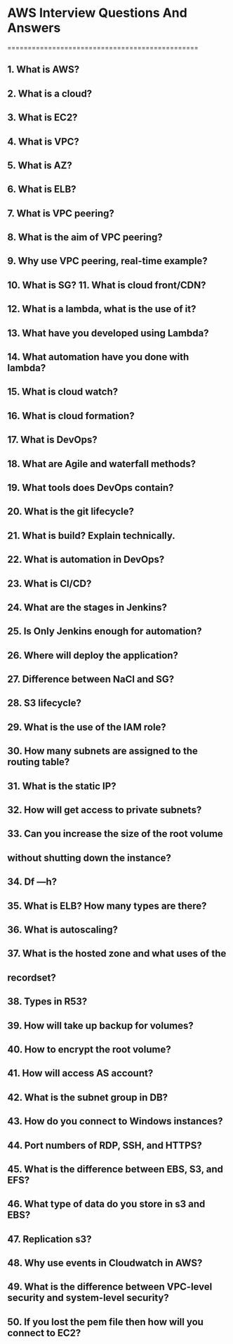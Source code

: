 # AWS Interview Questions And Answers
===============================================
## 1. What is AWS?
## 2. What is a cloud?
## 3. What is EC2?
## 4. What is VPC?
## 5. What is AZ?
## 6. What is ELB?
## 7. What is VPC peering?
## 8. What is the aim of VPC peering?
## 9. Why use VPC peering, real-time example?
## 10. What is SG? 11. What is cloud front/CDN?
## 12. What is a lambda, what is the use of it?
## 13. What have you developed using Lambda?
## 14. What automation have you done with lambda?
## 15. What is cloud watch?
## 16. What is cloud formation?
## 17. What is DevOps?
## 18. What are Agile and waterfall methods?
## 19. What tools does DevOps contain?
## 20. What is the git lifecycle?
## 21. What is build? Explain technically.
## 22. What is automation in DevOps?
## 23. What is Cl/CD?
## 24. What are the stages in Jenkins?
## 25. Is Only Jenkins enough for automation?
## 26. Where will deploy the application?
## 27. Difference between NaCl and SG?
## 28. S3 lifecycle?
## 29. What is the use of the IAM role?
## 30. How many subnets are assigned to the routing table?
## 31. What is the static IP?
## 32. How will get access to private subnets?
## 33. Can you increase the size of the root volume
## without shutting down the instance?
## 34. Df —h?
## 35. What is ELB? How many types are there?
## 36. What is autoscaling?
## 37. What is the hosted zone and what uses of the
## recordset?
## 38. Types in R53?
## 39. How will take up backup for volumes?
## 40. How to encrypt the root volume?
## 41. How will access AS account?
## 42. What is the subnet group in DB?
## 43. How do you connect to Windows instances?
## 44. Port numbers of RDP, SSH, and HTTPS?
## 45. What is the difference between EBS, S3, and EFS?
## 46. What type of data do you store in s3 and EBS?
## 47. Replication s3?
## 48. Why use events in Cloudwatch in AWS?
## 49. What is the difference between VPC-level security and system-level security?
## 50. If you lost the pem file then how will you connect to EC2?
